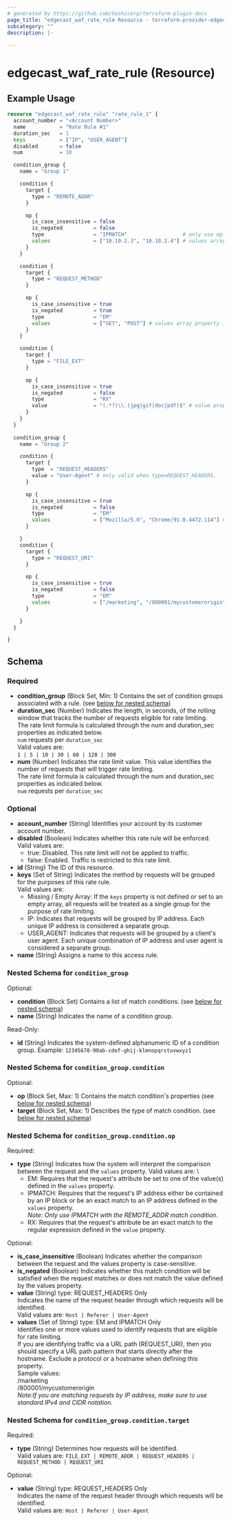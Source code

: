 ```yaml
---
# generated by https://github.com/hashicorp/terraform-plugin-docs
page_title: "edgecast_waf_rate_rule Resource - terraform-provider-edgecast"
subcategory: ""
description: |-
  
---
```


# edgecast_waf_rate_rule (Resource)



## Example Usage

```terraform
resource "edgecast_waf_rate_rule" "rate_rule_1" {
  account_number = "<Account Number>"
  name           = "Rate Rule #1"
  duration_sec   = 1
  keys           = ["IP", "USER_AGENT"]
  disabled       = false
  num            = 10

  condition_group {
    name = "Group 1"

    condition {
      target {
        type = "REMOTE_ADDR"
      }

      op {
        is_case_insensitive = false
        is_negated          = false
        type                = "IPMATCH"                  # only use op.type=IPMATCH when target.type=REMOTE_ADDR
        values              = ["10.10.2.3", "10.10.2.4"] # values array property is required when op.type=EM or op.type=IPMATCH
      }
    }

    condition {
      target {
        type = "REQUEST_METHOD"
      }

      op {
        is_case_insensitive = true
        is_negated          = true
        type                = "EM"
        values              = ["GET", "POST"] # values array property is required when op.type=EM or op.type=IPMATCH
      }
    }

    condition {
      target {
        type = "FILE_EXT"
      }

      op {
        is_case_insensitive = true
        is_negated          = false
        type                = "RX"
        value               = "(.*?)\\.(jpg|gif|doc|pdf)$" # value property is required when op.type=RX
      }
    }
  }
  
  condition_group {
    name = "Group 2"

    condition {
      target {
        type  = "REQUEST_HEADERS"
        value = "User-Agent" # only valid when type=REQUEST_HEADERS. 
      }

      op {
        is_case_insensitive = true
        is_negated          = false
        type                = "EM"
        values              = ["Mozilla/5.0", "Chrome/91.0.4472.114"] # values array property is required when op.type=EM or op.type=IPMATCH
      }

    }
    condition {
      target {
        type = "REQUEST_URI"
      }

      op {
        is_case_insensitive = true
        is_negated          = false
        type                = "EM"
        values              = ["/marketing", "/800001/mycustomerorigin"] # values array property is required when op.type=EM or op.type=IPMATCH
      }

    }
  }

}
```

<!-- schema generated by tfplugindocs -->
## Schema

### Required

- **condition_group** (Block Set, Min: 1) Contains the set of condition groups associated with a rule. (see [below for nested schema](#nestedblock--condition_group))
- **duration_sec** (Number) Indicates the length, in seconds, of the rolling window that tracks the number of requests eligible for rate limiting. \
The rate limit formula is calculated through the num and duration_sec properties as indicated below. \
    `num` requests per `duration_sec` \
    Valid values are: \
    `1 | 5 | 10 | 30 | 60 | 120 | 300`
- **num** (Number) Indicates the rate limit value. This value identifies the number of requests that will trigger rate limiting. \
The rate limit formula is calculated through the num and duration_sec properties as indicated below. \
`num` requests per `duration_sec`

### Optional

- **account_number** (String) Identifies your account by its customer account number.
- **disabled** (Boolean) Indicates whether this rate rule will be enforced. \
Valid values are: 
    * true: Disabled. This rate limit will not be applied to traffic.
    * false: Enabled. Traffic is restricted to this rate limit.
- **id** (String) The ID of this resource.
- **keys** (Set of String) Indicates the method by requests will be grouped for the purposes of this rate rule. \
Valid values are: 
    * Missing / Empty Array: If the `keys` property is not defined or set to an empty array, all requests will be treated as a single group for the purpose of rate limiting. 
    * IP: Indicates that requests will be grouped by IP address. Each unique IP address is considered a separate group. 
    * USER_AGENT: Indicates that requests will be grouped by a client's user agent. Each unique combination of IP address and user agent is considered a separate group.
- **name** (String) Assigns a name to this access rule.

<a id="nestedblock--condition_group"></a>
### Nested Schema for `condition_group`

Optional:

- **condition** (Block Set) Contains a list of match conditions. (see [below for nested schema](#nestedblock--condition_group--condition))
- **name** (String) Indicates the name of a condition group.

Read-Only:

- **id** (String) Indicates the system-defined alphanumeric ID of a condition group. Example: `12345678-90ab-cdef-ghij-klmnopqrstuvwxyz1`

<a id="nestedblock--condition_group--condition"></a>
### Nested Schema for `condition_group.condition`

Optional:

- **op** (Block Set, Max: 1) Contains the match condition's properties (see [below for nested schema](#nestedblock--condition_group--condition--op))
- **target** (Block Set, Max: 1) Describes the type of match condition. (see [below for nested schema](#nestedblock--condition_group--condition--target))

<a id="nestedblock--condition_group--condition--op"></a>
### Nested Schema for `condition_group.condition.op`

Required:

- **type** (String) Indicates how the system will interpret the comparison between the request and the `values` property. Valid values are: \
    * EM: Requires that the request's attribute be set to one of the value(s) defined in the `values` property. 
    * IPMATCH: Requires that the request's IP address either be contained by an IP block or be an exact match to an IP address defined in the `values` property. \
    *Note: Only use IPMATCH with the REMOTE_ADDR match condition.* 
    * RX: Requires that the request's attribute be an exact match to the regular expression defined in the `value` property.

Optional:

- **is_case_insensitive** (Boolean) Indicates whether the comparison between the request and the values property is case-sensitive.
- **is_negated** (Boolean) Indicates whether this match condition will be satisfied when the request matches or does not match the value defined by the values property.
- **value** (String) type: REQUEST_HEADERS Only \
Indicates the name of the request header through which requests will be identified. \
    Valid values are: `Host | Referer | User-Agent`
- **values** (Set of String) type: EM and IPMATCH Only \
Identifies one or more values used to identify requests that are eligible for rate limiting. \
If you are identifying traffic via a URL path (REQUEST_URI), then you should specify a URL path pattern that starts directly after the hostname. Exclude a protocol or a hostname when defining this property. \
Sample values: \
    /marketing \
    /800001/mycustomerorigin \
*Note:If you are matching requests by IP address, make sure to use standard IPv4 and CIDR notation.*


<a id="nestedblock--condition_group--condition--target"></a>
### Nested Schema for `condition_group.condition.target`

Required:

- **type** (String) Determines how requests will be identified. \
    Valid values are: `FILE_EXT | REMOTE_ADDR | REQUEST_HEADERS | REQUEST_METHOD | REQUEST_URI`

Optional:

- **value** (String) type: REQUEST_HEADERS Only \
Indicates the name of the request header through which requests will be identified. \
    Valid values are: `Host | Referer | User-Agent`


